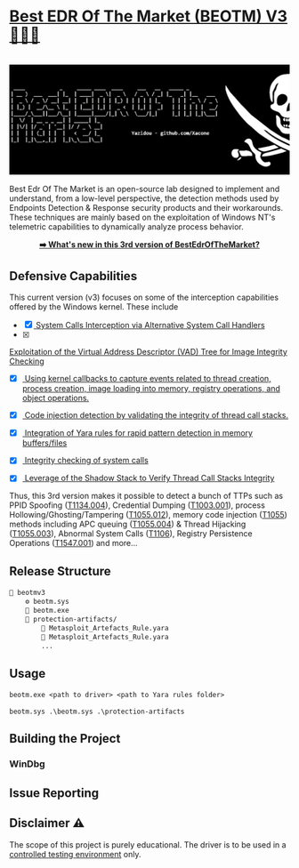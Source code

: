 ﻿
# <a href="https://xacone.github.io/BestEdrOfTheMarketV3.html"> Best EDR Of The Market (BEOTM) V3 🐲🏴‍☠️ </a>

<br>
<img src="Assets/beotm_banner.png">

Best Edr Of The Market is an open-source lab designed to implement and understand, from a low-level perspective, the detection methods used by Endpoints Detection & Response security products and their workarounds. These techniques are mainly based on the exploitation of Windows NT's telemetric capabilities to dynamically analyze process behavior.

<div align="center">
<u><b><a href="https://xacone>.github.io/BestEdrOfTheMarketV3.html">➡️​ What's new in this 3rd version of BestEdrOfTheMarket? </a></b></u>
</div>

<h2>Defensive Capabilities</h2>
This current version (v3) focuses on some of the interception capabilities offered by the Windows kernel. These include

- [x] <a href="#"> System Calls Interception via Alternative System Call Handlers  </a><br>
- [x] <a href="#"> 
Exploitation of the Virtual Address Descriptor (VAD) Tree for Image Integrity Checking  </a><br>
- [x] <a href="#"> Using kernel callbacks to capture events related to thread creation, process creation, image loading into memory, registry operations, and object operations. </a><br>
- [x] <a href="#"> Code injection detection by validating the integrity of thread call stacks. </a><br>
- [x] <a href="#"> Integration of Yara rules for rapid pattern detection in memory buffers/files </a><br>
- [x] <a href="#"> Integrity checking of system calls </a><br>
- [x] <a href="#"> Leverage of the Shadow Stack to Verify Thread Call Stacks Integrity </a><br>


Thus, this 3rd version makes it possible to detect a bunch of TTPs such as PPID Spoofing (<a href="https://attack.mitre.org/techniques/T1134/004/">T1134.004</a>), Credential Dumping (<a href="https://attack.mitre.org/techniques/T1003/001/">T1003.001</a>), process Hollowing/Ghosting/Tampering (<a href="https://attack.mitre.org/techniques/T1055/012/">T1055.012</a>), memory code injection (<a href="https://attack.mitre.org/techniques/T1055/">T1055</a>) methods including APC queuing (<a href="https://attack.mitre.org/techniques/T1055/004/">T1055.004</a>) & Thread Hijacking (<a href="https://attack.mitre.org/techniques/T1055/003/">T1055.003</a>), Abnormal System Calls (<a href="https://attack.mitre.org/techniques/T1106/">T1106</a>), Registry Persistence Operations (<a href="https://attack.mitre.org/techniques/T1547/001/">T1547.001</a>) and more...

<h2>Release Structure</h2>

```
📁 beotmv3
    ⚙️ beotm.sys
    📄 beotm.exe
    📁 protection-artifacts/
        📄 Metasploit_Artefacts_Rule.yara
        📄 Metasploit_Artefacts_Rule.yara
        ...
```

<h2>Usage</h2>



```
beotm.exe <path to driver> <path to Yara rules folder>
```

```
beotm.sys .\beotm.sys .\protection-artifacts
```

<h2>Building the Project</h2>

<h3>WinDbg</h3>

<h2>Issue Reporting</h2>

<h2>Disclaimer ⚠️</h2>

The scope of this project is purely educational. The driver is to be used in a <u>controlled testing environment</u> only.